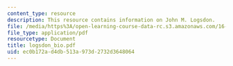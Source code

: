```yaml
---
content_type: resource
description: This resource contains information on John M. Logsdon.
file: /media/https%3A/open-learning-course-data-rc.s3.amazonaws.com/16-885j-aircraft-systems-engineering-fall-2005/ec0b172ad4db513a973d2732d3648064_logsdon_bio.pdf
file_type: application/pdf
resourcetype: Document
title: logsdon_bio.pdf
uid: ec0b172a-d4db-513a-973d-2732d3648064
---
```

